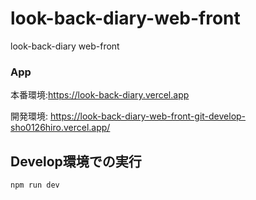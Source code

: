 # look-back-diary-web-front
look-back-diary web-front

### App

本番環境:https://look-back-diary.vercel.app

開発環境: https://look-back-diary-web-front-git-develop-sho0126hiro.vercel.app/



## Develop環境での実行

```shell
npm run dev
```